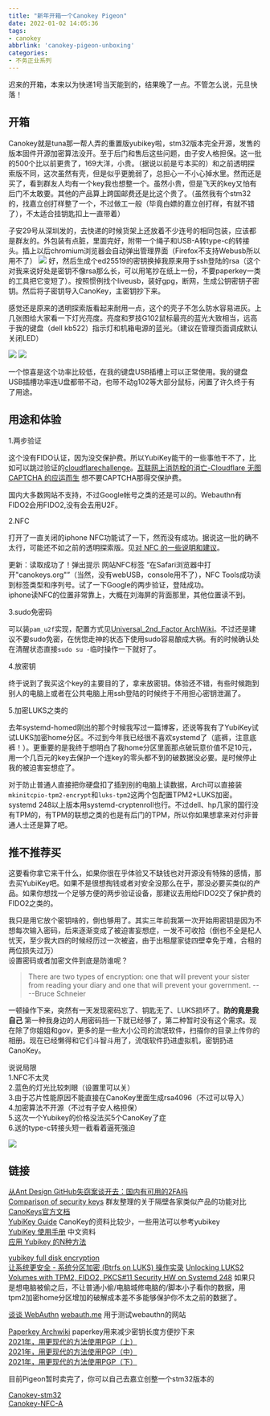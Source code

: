 ```yaml
---
title: "新年开箱一个Canokey Pigeon"
date: 2022-01-02 14:05:36
tags:
- canokey
abbrlink: 'canokey-pigeon-unboxing'
categories:
- 不务正业系列
---
```

迟来的开箱，本来以为快递1号当天能到的，结果晚了一点。不管怎么说，元旦快落！
<!-- more -->

## 开箱

Canokey就是tuna那一帮人弄的重置版yubikey啦，stm32版本完全开源，发售的版本固件开源加密算法没开。至于后门和售后这些问题，由子安人格担保。这一批的500个比以前更贵了，169大洋，小贵。（据说以前是亏本买的）和之前透明探索版不同，这次虽然有壳，但是似乎更脆弱了，总担心一不小心掉水里。然而还是买了，看到群友人均有一个key我也想整一个。虽然小贵，但是飞天的key又怕有后门不太敢要。其他的产品算上跨国邮费还是比这个贵了。（虽然我有个stm32的，找嘉立创打样整了一个，不过做工一般（毕竟白嫖的嘉立创打样，有就不错了），不太适合挂钥匙扣上一直带着）

子安29号从深圳发的，去快递的时候货架上还放着不少连号的相同包装，应该都是群友的。外包装有点脏，里面完好，附带一个绳子和USB-A转type-c的转接头。插上以后chromium浏览器会自动弹出管理界面（Firefox不支持Webusb所以用不了）
![](canokey-pigeon-unboxing/canokey2.webp)
好，然后生成个ed25519的密钥换掉我原来用于ssh登陆的rsa（这个对我来说好处是密钥不像rsa那么长，可以用笔抄在纸上一份，不要paperkey一类的工具把它变短了）。按照惯例找个liveusb，装好gpg，断网，生成公钥密钥子密钥。然后将子密钥导入CanoKey，主密钥抄下来。

感觉还是原来的透明探索版看起来耐用一点，这个的壳子不怎么防水容易进灰。上几张图给大家看一下灯光亮度。亮度和罗技G102鼠标最亮的蓝光大致相当，远高于我的键盘（dell kb522）指示灯和机箱电源的蓝光。（建议在管理页面调成默认关闭LED）

![](canokey-pigeon-unboxing/canokey3.webp)
![](canokey-pigeon-unboxing/canokey4.webp)

一个惊喜是这个功率比较低，在我的键盘USB插槽上可以正常使用。我的键盘USB插槽功率连U盘都带不动，也带不动g102等大部分鼠标，闲置了许久终于有了用途。

## 用途和体验

1.两步验证

这个没有FIDO认证，因为没交保护费。所以YubiKey能干的一些事他干不了，比如可以跳过验证的[cloudflarechallenge](https://cloudflarechallenge.com/)。[互联网上消防栓的消亡-Cloudflare 无图 CAPTCHA 的应运而生](https://zhuanlan.zhihu.com/p/377631861) 想不要CAPTCHA那得交保护费。 

国内大多数网站不支持，不过Google帐号之类的还是可以的。Webauthn有FIDO2会用FIDO2,没有会去用U2F。

2.NFC

打开了一直关闭的iphone NFC功能试了一下，然而没有成功。据说这一批的确不太行，可能还不如之前的透明探索版。见[对 NFC 的一些说明和建议](https://github.com/canokeys/canokey-pigeon/discussions/4)。

更新：读取成功了！弹出提示 网站NFC标签 “在Safari浏览器中打开"canokeys.org"”（当然，没有webUSB，console用不了），NFC Tools成功读到标签类型和序列号。试了一下Google的两步验证，登陆成功。  
iphone读NFC的位置非常靠上，大概在刘海屏的背面那里，其他位置读不到。  

3.sudo免密码

可以装`pam_u2f`实现，配置方式见[Universal_2nd_Factor ArchWiki](https://wiki.archlinux.org/title/Universal_2nd_Factor)。不过还是建议不要sudo免密，在恍惚走神的状态下使用sudo容易酿成大祸。有的时候确认处在清醒状态直接`sudo su -`临时操作一下就好了。

4.放密钥

终于说到了我买这个key的主要目的了，拿来放密钥。体验还不错，有些时候跑到别人的电脑上或者在公共电脑上用ssh登陆的时候终于不用担心密钥泄漏了。 

5.加密LUKS之类的

去年systemd-homed刚出的那个时候我写过一篇博客，还说等我有了YubiKey试试LUKS加密home分区。不过到今年我已经很不喜欢systemd了（底裤，注意底裤！）。更重要的是我终于想明白了我home分区里面那点破玩意价值不足10元，用一个几百元的key去保护一个连key的零头都不到的破数据没必要。是时候停止我的被迫害妄想症了。

对于防止普通人直接把你硬盘扣了插到别的电脑上读数据，Arch可以直接装`mkinitcpio-tpm2-encrypt`和`luks-tpm2`这两个包配置TPM2+LUKS加密。systemd 248以上版本用systemd-cryptenroll也行。不过dell、hp几家的国行没有TPM的，有TPM的联想之类的也是有后门的TPM，所以你如果想拿来对付非普通人士还是算了吧。

## 推不推荐买

这要看你拿它来干什么，如果你很在乎体验又不缺钱也对开源没有特殊的感情，那去买YubiKey吧。如果不是很想掏钱或者对安全没那么在乎，那没必要买类似的产品。如果你想找一个足够方便的两步验证设备，那建议去用给FIDO2交了保护费的FIDO2之类的。  

我只是用它放个密钥啥的，倒也够用了。其实三年前我第一次开始用密钥是因为不想每次输入密码，后来逐渐变成了被迫害妄想症，一发不可收拾（倒也不全是杞人忧天，至少我大四的时候经历过一次被盗，由于出租屋家徒四壁幸免于难，合租的两位损失过万）  
设置密码或者加密文件到底是防谁呢？

>There are two types of encryption: one that will prevent your sister from reading your diary and one that will prevent your government.   ----Bruce Schneier

一顿操作下来，突然有一天发现密码忘了、钥匙无了、LUKS损坏了。**防的竟是我自己**
第一种我身边的人用密码挡一下就已经够了，第二种暂时没有这个需求。现在除了你姐姐和gov，更多的是一些大小公司的流氓软件，扫描你的目录上传你的相册。现在已经懒得和它们斗智斗用了，流氓软件扔进虚拟机，密钥扔进CanoKey。   


说说局限  
1.NFC不太灵  
2.蓝色的灯光比较刺眼（设置里可以关）  
3.由于芯片性能原因不能直接在CanoKey里面生成rsa4096（不过可以导入）  
4.加密算法不开源（不过有子安人格担保）  
5.这次一个Yubikey的价格没法买5个CanoKey了症  
6.送的type-c转接头短一截看着逼死强迫

![](canokey-pigeon-unboxing/canokey5.webp)

## 链接

[从Ant Design GitHub失窃案谈开去：国内有可用的2FA吗](https://blog.zenithal.me/2021/02/15/Ant-Design-GitHub-2FA-unavailable-in-China/)  
[Comparison of security keys](https://docs.google.com/spreadsheets/d/1PP6akStL_xHTY68zDMmKbJrBqQhN3FE9MwLDoMGxbas/edit#gid=0) 群友整理的关于隔壁各家类似产品的功能对比  
[CanoKeys官方文档](https://docs.canokeys.org/)  
[YubiKey Guide](https://github.com/drduh/YubiKey-Guide) CanoKey的资料比较少，一些用法可以参考yubikey  
[YubiKey 使用手册](https://iamtwz.gitbooks.io/yubikey-handbook-chinese/) 中文资料  
[应用 Yubikey 的N种方法](https://nwn.moe/posts/yubikey-examples)   

[yubikey full disk encryption](https://github.com/agherzan/yubikey-full-disk-encryption)  
[让系统更安全 - 系统分区加密 (Btrfs on LUKS) 操作实录](https://nwn.moe/posts/btrfs-on-luks/)
[Unlocking LUKS2 Volumes with TPM2, FIDO2, PKCS#11 Security HW on Systemd 248](https://news.ycombinator.com/item?id=25862158)  如果只是想电脑被偷之后，不让普通小偷/电脑城修电脑的/脚本小子看你的数据，用tpm2加密home分区增加的破解成本差不多能够保护你不太之前的数据了。  

[谈谈 WebAuthn](https://flyhigher.top/develop/2160.html)
[webauth.me](https://webauthn.me/) 用于测试webauthn的网站    

[Paperkey Archwiki](https://wiki.archlinux.org/title/Paperkey) paperkey用来减少密钥长度方便抄下来  
[2021年，用更现代的方法使用PGP（上）](https://ulyc.github.io/2021/01/13/2021年-用更现代的方法使用PGP-上/)  
[2021年，用更现代的方法使用PGP（中）](https://ulyc.github.io/2021/01/18/2021年-用更现代的方法使用PGP-中/)   
[2021年，用更现代的方法使用PGP（下）](https://ulyc.github.io/2021/01/26/2021年-用更现代的方法使用PGP-下/)  

目前Pigeon暂时卖完了，你可以自己去嘉立创整一个stm32版本的

[Canokey-stm32](https://github.com/canokeys/canokey-stm32)    
[Canokey-NFC-A](https://lceda.cn/z4yx/nfc-power-test)   
